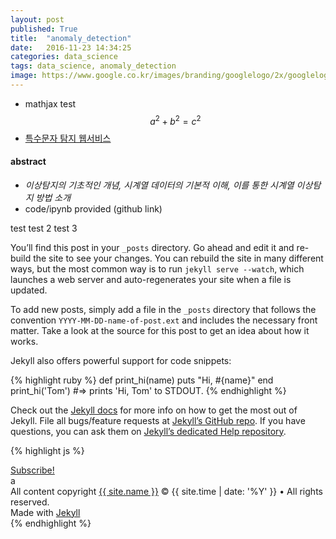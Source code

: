 ```yaml
---
layout: post
published: True
title:  "anomaly_detection"
date:   2016-11-23 14:34:25
categories: data_science
tags: data_science, anomaly_detection
image: https://www.google.co.kr/images/branding/googlelogo/2x/googlelogo_color_272x92dp.png
---
```



- mathjax test  
$$a^2 + b^2 = c^2$$
- [특수문자 탐지 웹서비스](http://detexify.kirelabs.org/classify.html)


#### abstract
- _이상탐지의 기초적인 개념, 시계열 데이터의 기본적 이해, 이를 통한 시계열 이상탐지 방법 소개_
- code/ipynb provided (github link)


test
test 2
test 3

You’ll find this post in your `_posts` directory. Go ahead and edit it and re-build the site to see your changes. You can rebuild the site in many different ways, but the most common way is to run `jekyll serve --watch`, which launches a web server and auto-regenerates your site when a file is updated.

To add new posts, simply add a file in the `_posts` directory that follows the convention `YYYY-MM-DD-name-of-post.ext` and includes the necessary front matter. Take a look at the source for this post to get an idea about how it works.

Jekyll also offers powerful support for code snippets:

{% highlight ruby %}
def print_hi(name)
  puts "Hi, #{name}"
end
print_hi('Tom')
#=> prints 'Hi, Tom' to STDOUT.
{% endhighlight %}

Check out the [Jekyll docs][jekyll] for more info on how to get the most out of Jekyll. File all bugs/feature requests at [Jekyll’s GitHub repo][jekyll-gh]. If you have questions, you can ask them on [Jekyll’s dedicated Help repository][jekyll-help].

{% highlight js %}

<footer class="site-footer">
 <a class="subscribe" href="{{ "/feed.xml" | prepend: site.baseurl }}"> <span class="tooltip"> <i class="fa fa-rss"></i> Subscribe!</span></a>
  <div class="inner">a
   <section class="copyright">All content copyright <a href="mailto:{{ site.email}}">{{ site.name }}</a> &copy; {{ site.time | date: '%Y' }} &bull; All rights reserved.</section>
   <section class="poweredby">Made with <a href="http://jekyllrb.com"> Jekyll</a></section>
  </div>
</footer>
{% endhighlight %}


[jekyll]:      http://jekyllrb.com
[jekyll-gh]:   https://github.com/jekyll/jekyll
[jekyll-help]: https://github.com/jekyll/jekyll-help
